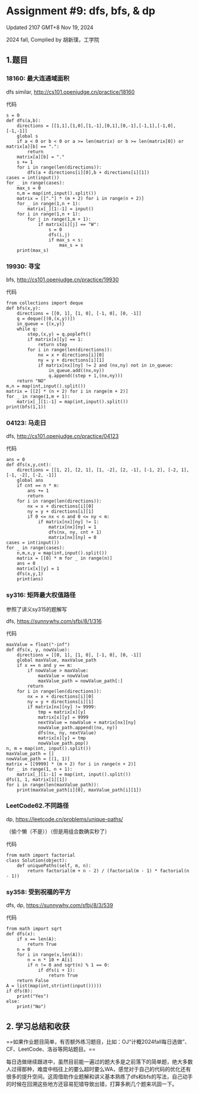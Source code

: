 # Assignment #9: dfs, bfs, & dp



Updated 2107 GMT+8 Nov 19, 2024

2024 fall, Complied by 胡新璞，工学院



## 1.题目



### 18160: 最大连通域面积

dfs similar, http://cs101.openjudge.cn/practice/18160

代码

```
s = 0
def dfs(a,b):
    directions = [[1,1],[1,0],[1,-1],[0,1],[0,-1],[-1,1],[-1,0],[-1,-1]]
    global s
    if a < 0 or b < 0 or a >= len(matrix) or b >= len(matrix[0]) or matrix[a][b] == ".":
        return
    matrix[a][b] = "."
    s += 1
    for i in range(len(directions)):
        dfs(a + directions[i][0],b + directions[i][1])
cases = int(input())
for _ in range(cases):
    max_s = 0
    n,m = map(int,input().split())
    matrix = [["."] * (m + 2) for i in range(n + 2)]
    for _ in range(1,n + 1):
        matrix[_][1:-1] = input()
    for i in range(1,n + 1):
        for j in range(1,m + 1):
            if matrix[i][j] == "W":
                s = 0
                dfs(i,j)
                if max_s < s:
                    max_s = s
    print(max_s)
```

 

### 19930: 寻宝

bfs, http://cs101.openjudge.cn/practice/19930

代码

```
from collections import deque
def bfs(x,y):
    directions = [[0, 1], [1, 0], [-1, 0], [0, -1]]
    q = deque([(0,(x,y))])
    in_queue = {(x,y)}
    while q:
        step,(x,y) = q.popleft()
        if matrix[x][y] == 1:
            return step
        for i in range(len(directions)):
            nx = x + directions[i][0]
            ny = y + directions[i][1]
            if matrix[nx][ny] != 2 and (nx,ny) not in in_queue:
                in_queue.add((nx,ny))
                q.append((step + 1,(nx,ny)))
    return "NO"
m,n = map(int,input().split())
matrix = [[2] * (n + 2) for i in range(m + 2)]
for _ in range(1,m + 1):
    matrix[_][1:-1] = map(int,input().split())
print(bfs(1,1))
```



###  04123: 马走日

dfs, http://cs101.openjudge.cn/practice/04123

代码

```
ans = 0
def dfs(x,y,cnt):
    directions = [[1, 2], [2, 1], [1, -2], [2, -1], [-1, 2], [-2, 1], [-1, -2], [-2, -1]]
    global ans
    if cnt == n * m:
        ans += 1
        return
    for i in range(len(directions)):
        nx = x + directions[i][0]
        ny = y + directions[i][1]
        if 0 <= nx < n and 0 <= ny < m:
            if matrix[nx][ny] != 1:
                matrix[nx][ny] = 1
                dfs(nx, ny, cnt + 1)
                matrix[nx][ny] = 0
cases = int(input())
for _ in range(cases):
    n,m,x,y = map(int,input().split())
    matrix = [[0] * m for _ in range(n)]
    ans = 0
    matrix[x][y] = 1
    dfs(x,y,1)
    print(ans)
```



### sy316: 矩阵最大权值路径

参照了讲义sy315的题解写

dfs, https://sunnywhy.com/sfbj/8/1/316

代码

```
maxValue = float("-inf")
def dfs(x, y, nowValue):
    directions = [[0, 1], [1, 0], [-1, 0], [0, -1]]
    global maxValue, maxValue_path
    if x == n and y == m:
        if nowValue > maxValue:
            maxValue = nowValue
            maxValue_path = nowValue_path[:]
        return
    for i in range(len(directions)):
        nx = x + directions[i][0]
        ny = y + directions[i][1]
        if matrix[nx][ny] != 9999:
            tmp = matrix[x][y]
            matrix[x][y] = 9999
            nextValue = nowValue + matrix[nx][ny]
            nowValue_path.append((nx, ny))
            dfs(nx, ny, nextValue)
            matrix[x][y] = tmp
            nowValue_path.pop()
n, m = map(int, input().split())
maxValue_path = []
nowValue_path = [(1, 1)]
matrix = [[9999] * (m + 2) for i in range(n + 2)]
for _ in range(1, n + 1):
    matrix[_][1:-1] = map(int, input().split())
dfs(1, 1, matrix[1][1])
for i in range(len(maxValue_path)):
    print(maxValue_path[i][0], maxValue_path[i][1])
```



### LeetCode62.不同路径

dp, https://leetcode.cn/problems/unique-paths/

（偷个懒（不是））（但是用组合数确实秒了）

代码

```
from math import factorial
class Solution(object):
    def uniquePaths(self, m, n):
        return factorial(m + n - 2) / (factorial(m - 1) * factorial(n - 1))
```



### sy358: 受到祝福的平方

dfs, dp, https://sunnywhy.com/sfbj/8/3/539

代码

```
from math import sqrt
def dfs(x):
    if x == len(A):
        return True
    n = 0
    for i in range(x,len(A)):
        n = n * 10 + A[i]
        if n != 0 and sqrt(n) % 1 == 0:
            if dfs(i + 1):
                return True
    return False
A = list(map(int,str(int(input()))))
if dfs(0):
    print("Yes")
else:
    print("No")
```





## 2. 学习总结和收获

==如果作业题目简单，有否额外练习题目，比如：OJ“计概2024fall每日选做”、CF、LeetCode、洛谷等网站题目。==

 

每日选做继续跟进中，虽然目前能一遍过的题大多是之前落下的简单题，绝大多数人过得那种，难度中档往上的要么超时要么WA，感觉对于自己的代码的优化还有很多的提升空间。这周借助作业题解和讲义基本熟练了dfs和bfs的写法，自己动手的时候在回溯这些地方还容易犯错导致出错，打算多刷几个题来巩固一下。

 